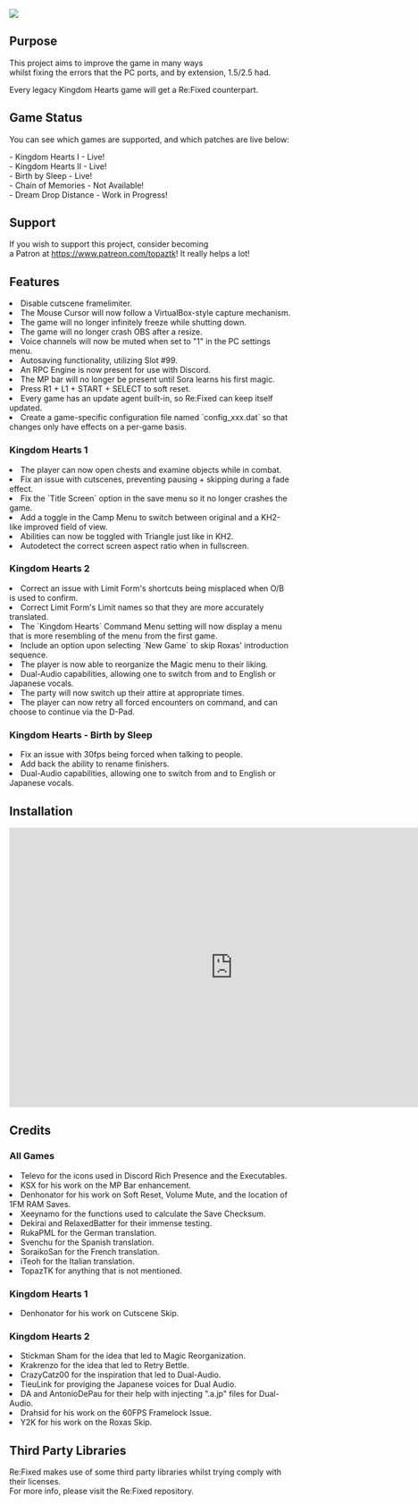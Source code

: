 ![](https://user-images.githubusercontent.com/95656963/171788826-e2049957-b00b-4502-87e9-6cf7df9d8efd.png)

## Purpose

This project aims to improve the game in many ways  
whilst fixing the errors that the PC ports, and by extension, 1.5/2.5 had.  
  
Every legacy Kingdom Hearts game will get a Re:Fixed counterpart.

## Game Status

You can see which games are supported, and which patches are live below:

\- Kingdom Hearts I - Live!  
\- Kingdom Hearts II - Live!  
\- Birth by Sleep - Live!  
\- Chain of Memories - Not Available!  
\- Dream Drop Distance - Work in Progress!   

## Support

If you wish to support this project, consider becoming  
a Patron at <a style="color:#dd83f5" href="https://www.patreon.com/topaztk">https://www.patreon.com/topaztk</a>! It really helps a lot!

## Features

<li>Disable cutscene framelimiter.</li>
<li>The Mouse Cursor will now follow a VirtualBox-style capture mechanism.</li> 
<li>The game will no longer infinitely freeze while shutting down.</li>
<li>The game will no longer crash OBS after a resize.</li>
<li>Voice channels will now be muted when set to "1" in the PC settings menu.</li>
<li>Autosaving functionality, utilizing Slot #99.</li>
<li>An RPC Engine is now present for use with Discord.</li>
<li>The MP bar will no longer be present until Sora learns his first magic.</li>
<li>Press R1 + L1 + START + SELECT to soft reset.</li>
<li>Every game has an update agent built-in, so Re:Fixed can keep itself updated.</li>
<li>Create a game-specific configuration file named `config_xxx.dat` so that changes only have effects on a per-game basis.</li>

### Kingdom Hearts 1

<li>The player can now open chests and examine objects while in combat.</li>
<li>Fix an issue with cutscenes, preventing pausing + skipping during a fade effect.</li>
<li>Fix the `Title Screen` option in the save menu so it no longer crashes the game.</li>
<li>Add a toggle in the Camp Menu to switch between original and a KH2-like improved field of view.</li>
<li>Abilities can now be toggled with Triangle just like in KH2.</li>
<li>Autodetect the correct screen aspect ratio when in fullscreen.</li>


### Kingdom Hearts 2

<li>Correct an issue with Limit Form's shortcuts being misplaced when O/B is used to confirm.</li>
<li>Correct Limit Form's Limit names so that they are more accurately translated.</li>
<li>The `Kingdom Hearts` Command Menu setting will now display a menu that is more resembling of the menu from the first game.</li>
<li>Include an option upon selecting `New Game` to skip Roxas' introduction sequence.</li>
<li>The player is now able to reorganize the Magic menu to their liking.</li>
<li>Dual-Audio capabilities, allowing one to switch from and to English or Japanese vocals.</li>
<li>The party will now switch up their attire at appropriate times.</li>
<li>The player can now retry all forced encounters on command, and can choose to continue via the D-Pad.</li>


### Kingdom Hearts - Birth by Sleep

<li>Fix an issue with 30fps being forced when talking to people.</li>
<li>Add back the ability to rename finishers.</li>
<li>Dual-Audio capabilities, allowing one to switch from and to English or Japanese vocals.</li>


## Installation

<iframe width="800" height="500" src="https://www.youtube.com/embed/CZvX4w_w4Q8?controls=0" title="YouTube video player" frameborder="0" allow="accelerometer; autoplay; clipboard-write; encrypted-media; gyroscope; picture-in-picture" allowfullscreen></iframe>

## Credits

### All Games
<li>Televo for the icons used in Discord Rich Presence and the Executables.</li>
<li>KSX for his work on the MP Bar enhancement.</li>
<li>Denhonator for his work on Soft Reset, Volume Mute, and the location of 1FM RAM Saves.</li>
<li>Xeeynamo for the functions used to calculate the Save Checksum.</li>
<li>Dekirai and RelaxedBatter for their immense testing.</li>
<li>RukaPML for the German translation.</li>
<li>Svenchu for the Spanish translation.</li>
<li>SoraikoSan for the French translation.</li>
<li>iTeoh for the Italian translation.</li>
<li>TopazTK for anything that is not mentioned.</li>

### Kingdom Hearts 1
<li>Denhonator for his work on Cutscene Skip.</li>

### Kingdom Hearts 2
<li>Stickman Sham for the idea that led to Magic Reorganization.</li>
<li>Krakrenzo for the idea that led to Retry Bettle.</li>
<li>CrazyCatz00 for the inspiration that led to Dual-Audio.</li>
<li>TieuLink for proviging the Japanese voices for Dual Audio.</li>
<li>DA and AntonioDePau for their help with injecting ".a.jp" files for Dual-Audio.</li>
<li>Drahsid for his work on the 60FPS Framelock Issue.</li>
<li>Y2K for his work on the Roxas Skip.</li>

## Third Party Libraries

Re:Fixed makes use of some third party libraries whilst trying comply with their licenses.  
For more info, please visit the Re:Fixed repository. 
